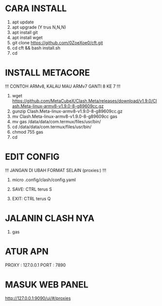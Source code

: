 # CARA INSTALL

1. apt update
2. apt  upgrade          (Y trus N,N,N)
3. apt install git
4. apt install wget
5. git clone https://github.com/0ZoeXoe0/cft.git
6. cd cft && bash install.sh
7. cd

# INSTALL METACORE

!!! CONTOH ARMv8, KALAU MAU ARMv7 GANTI 8 KE 7 !!!

1. wget https://github.com/MetaCubeX/Clash.Meta/releases/download/v1.9.0/Clash.Meta-linux-armv8-v1.9.0-8-g89609cc.gz
2. gunzip Clash.Meta-linux-armv8-v1.9.0-8-g89609cc.gz
3. mv Clash.Meta-linux-armv8-v1.9.0-8-g89609cc gas
4. mv gas /data/data/com.termux/files/usr/bin/
5. cd /data/data/com.termux/files/usr/bin/
6. chmod 755 gas
7. cd

#  EDIT CONFIG

!!! JANGAN DI UBAH FORMAT SELAIN (proxies:) !!!

1. micro .config/clash/config.yaml

2. SAVE: CTRL terus S
3. EXIT: CTRL terus Q

# JALANIN CLASH NYA

1. gas

# ATUR APN

PROXY : 127.0.0.1
PORT : 7890

# MASUK WEB PANEL

http://127.0.0.1:9090/ui/#/proxies
